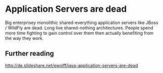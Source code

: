 # Application Servers are dead

Big enterprisey monolithic shared-everything application servers like JBoss / WildFly are dead. Long live shared-nothing architectures. People spend more time fighting to gain control over them then actually benefiting from the way they work.

## Further reading

http://de.slideshare.net/ewolff/java-application-servers-are-dead
